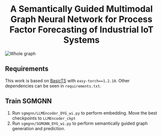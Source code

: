 # <div align="center"> A Semantically Guided Multimodal Graph Neural Network for Process Factor Forecasting of Industrial IoT Systems </div>
![Whole graph](https://github.com/user-attachments/assets/1ca820f3-4c6e-487d-a286-12f487d6e354)
## Requirements

This work is based on [BasicTS](https://github.com/zezhishao/BasicTS) with `easy-torch==1.2.10`. Other dependencies can be seen in `requirements.txt`.
## Train SGMGNN
1. Run `sgmgnn/LLMEncoder_DYG_wi.py` to perform embedding. Move the best checkpoints to `LLMEncoder_ckpt`
2. Run `sgmgnn/SGMGNN_DYG_wi.py` to perform semantically guided graph generation and prediction.
